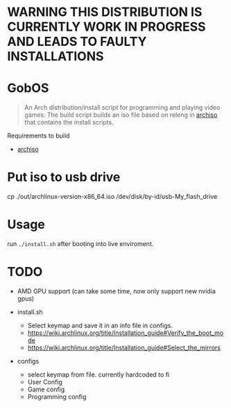 # WARNING THIS DISTRIBUTION IS CURRENTLY WORK IN PROGRESS AND LEADS TO FAULTY INSTALLATIONS

# GobOS
> An Arch distribution/install script for programming and playing video games. The build script builds an iso file based on releng in [archiso](https://wiki.archlinux.org/title/Archiso) that contains the install scripts.

Requirements to build
- [archiso](https://wiki.archlinux.org/title/Archiso)

# Put iso to usb drive
cp ./out/archlinux-version-x86_64.iso /dev/disk/by-id/usb-My_flash_drive

# Usage
run `./install.sh` after booting into live enviroment.

# TODO
- AMD GPU support (can take some time, now only support new nvidia gpus)

- install.sh
  - Select keymap and save it in an info file in configs.
  - https://wiki.archlinux.org/title/Installation_guide#Verify_the_boot_mode
  - https://wiki.archlinux.org/title/Installation_guide#Select_the_mirrors

- configs
  - select keymap from file. currently hardcoded to fi
  - User Config
  - Game config
  - Programming config
